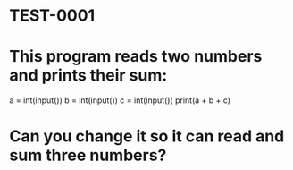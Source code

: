# TEST-0001
# This program reads two numbers and prints their sum:
a = int(input())
b = int(input())
c = int(input())
print(a + b + c)

# Can you change it so it can read and sum three numbers?
